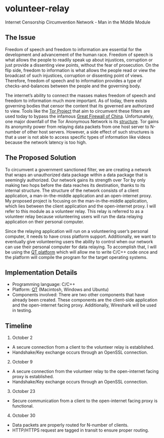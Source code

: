 # volunteer-relay
Internet Censorship Circumvention Network - Man in the Middle Module


## The Issue
Freedom of speech and freedom to information are essential for the development and advancement of the human race. Freedom of speech is what allows the people to readily speak up about injustices, corruption or just provide a dissenting view points, without the fear of prosecution. On the flip side, freedom to information is what allows the people read or view the broadcast of such injustices, corruption or dissenting point of views. Therefore, freedom of speech and to information provides a type of checks-and-balances between the people and the governing body.  

The internet’s ability to connect the masses makes freedom of speech and freedom to information much more important. As of today, there exists governing bodies that censor the content that its governed are authorized to view. Tools like the [Tor Project](https://www.torproject.org/) that aim to circumvent these filters are used today to bypass the infamous [Great Firewall of China](https://en.wikipedia.org/wiki/Great_Firewall). Unfortunately, one major downfall of the Tor Anonymous Network is its [structure](https://www.torproject.org/about/overview). Tor gains its anonymity power from relaying data packets from one host server to N-number of other host servers. However, a side effect of such structures is that a user is not able to access specific types of information like videos because the network latency is too high. 

## The Proposed Solution
To circumvent a government sanctioned filter, we are creating a network that wraps an unauthorized data package within a data package that is seemingly authorized. Our network gains its strength over Tor by only making two hops before the data reaches its destination, thanks to its internal structure. The structure of the network consists of a client application, a man-in-the-middle application and an open-internet proxy. My proposed project is focusing on the man-in-the-middle application, which lies between the client application and the open-internet proxy. I will refer to this module as a volunteer relay. This relay is referred to as a volunteer relay because volunteering users will run the data relaying application on their personal computer. 

Since the relaying application will run on a volunteering user’s personal computer, it needs to have cross platform support. Additionally, we want to eventually give volunteering users the ability to control when our network can use their personal computer for data relaying. To accomplish that, I will be using the [QT platform](http://www.qt.io/developers/) which will allow me to write C/C++ code once and the platform will compile the program for the target operating systems.

## Implementation Details
* Programming language: C/C++
* Platform: [QT](http://www.qt.io/developers/) (Macintosh, Windows and Ubuntu)
* Components involved: There are two other components that have already been created. These components are the client-side application and the open-internet facing proxy. Additionally, Wireshark will be used in testing.  

## Timeline
1. October 2
  * A secure connection from a client to the volunteer relay is established.
  * Handshake/Key exchange occurs through an OpenSSL connection.
2. October 9
  * A secure connection from the volunteer relay to the open-internet facing proxy is established.
  * Handshake/Key exchange occurs through an OpenSSL connection.
3. October 23
  * Secure communication from a client to the open-internet facing proxy is functional.
4. October 30
  * Data packets are properly routed for N-number of clients.
  * HTTP/HTTPS request are tagged in transit to ensure proper routing.  
